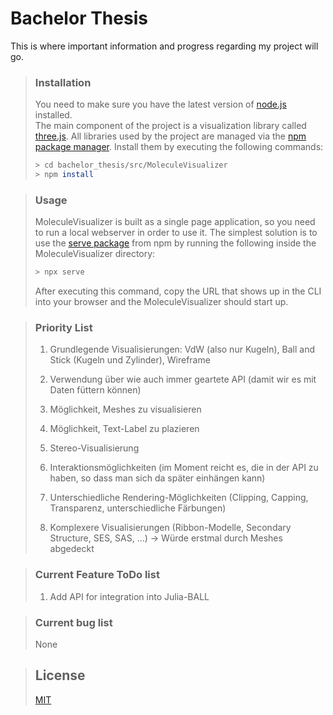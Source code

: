 # Bachelor Thesis

This is where important information and progress regarding my project will go.

> ### Installation
> You need to make sure you have the latest version of [node.js](https://nodejs.org/en/download/) installed. \
> The main component of the project is a visualization library called [three.js](https://threejs.org/). All libraries
> used by the project are managed via the [npm package manager](https://www.npmjs.com/). Install them by executing the following commands: 
> ```bash
> > cd bachelor_thesis/src/MoleculeVisualizer
> > npm install
> ```
 
> ### Usage
> MoleculeVisualizer is built as a single page application, so you need to run a local webserver in order to use it.
> The simplest solution is to use the [serve package](https://www.npmjs.com/package/serve) from npm by running the following
> inside the MoleculeVisualizer directory:
> ```bash
> > npx serve
> ```
> After executing this command, copy the URL that shows up in the CLI into your browser and the MoleculeVisualizer
> should start up.

> ### Priority List
>1. Grundlegende Visualisierungen: VdW (also nur Kugeln), Ball and Stick (Kugeln und Zylinder), Wireframe
>
>2. Verwendung über wie auch immer geartete API (damit wir es mit Daten füttern können)
>
>3. Möglichkeit, Meshes zu visualisieren
>
>4. Möglichkeit, Text-Label zu plazieren
>
>5. Stereo-Visualisierung
>
>6. Interaktionsmöglichkeiten (im Moment reicht es, die in der API zu haben, so dass man sich da später einhängen kann)
>
>7. Unterschiedliche Rendering-Möglichkeiten (Clipping, Capping, Transparenz, unterschiedliche Färbungen)
>
>8. Komplexere Visualisierungen (Ribbon-Modelle, Secondary Structure, SES, SAS, …) -> Würde erstmal durch Meshes abgedeckt


> ### Current Feature ToDo list
> 1. Add API for integration into Julia-BALL

> ### Current bug list
> None

> ## License
> [MIT](https://choosealicense.com/licenses/mit/)